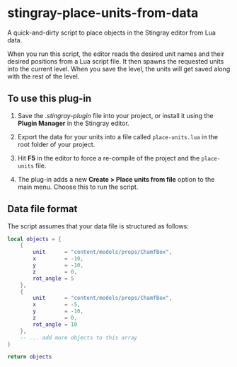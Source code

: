 # stingray-place-units-from-data

A quick-and-dirty script to place objects in the Stingray editor from Lua data.

When you run this script, the editor reads the desired unit names and their desired positions from a Lua script file. It then spawns the requested units into the current level. When you save the level, the units will get saved along with the rest of the level.

## To use this plug-in

1.  Save the *.stingray-plugin* file into your project, or install it using the **Plugin Manager** in the Stingray editor.

2.  Export the data for your units into a file called `place-units.lua` in the root folder of your project.

3.  Hit **F5** in the editor to force a re-compile of the project and the `place-units` file.

4.  The plug-in adds a new **Create > Place units from file** option to the main menu. Choose this to run the script.

## Data file format

The script assumes that your data file is structured as follows:

```lua
local objects = {
    {
        unit      = "content/models/props/ChamfBox",
        x         = -10,
        y         = -10,
        z         = 0,
        rot_angle = 5
    },
    {
        unit      = "content/models/props/ChamfBox",
        x         = -5,
        y         = -10,
        z         = 0,
        rot_angle = 10
    },
    -- ... add more objects to this array
}

return objects
```
